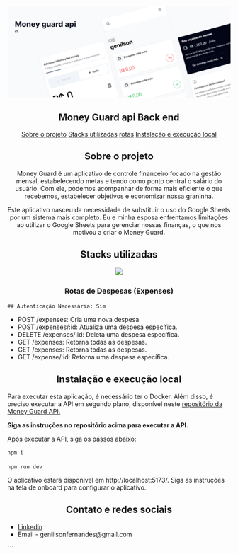 <img src="ui_01.png">

<h2 align="center">Money Guard api Back end</h1>

  <p align="center" id="menu">
    <a href="#sobre-o-projeto">Sobre o projeto</a>
    <a href="#stacks-utilizadas">Stacks utilizadas</a>
        <a href="#rotas">rotas</a>
    <a href="#instalação-e-execução-local">Instalação e execução local</a>
  </p>

  <h2 align="center" id="sobre-o-projeto">Sobre o projeto</h2>

  <p align="center">
    Money Guard é um aplicativo de controle financeiro focado na gestão mensal, estabelecendo metas e tendo como ponto central o salário do usuário. Com ele, podemos acompanhar de forma mais eficiente o que recebemos, estabelecer objetivos e economizar nossa graninha.
  <p>
 <p align="center">
  Este aplicativo nasceu da necessidade de substituir o uso do Google Sheets por um sistema mais completo. Eu e minha esposa enfrentamos limitações ao utilizar o Google Sheets para gerenciar nossas finanças, o que nos motivou a criar o Money Guard. 
</p>

  <h2 align="center" id="stacks-utilizadas">Stacks utilizadas</h2>
<p align="center">
  <a href="https://skillicons.dev">
    <img src="https://skillicons.dev/icons?i=git,docker,ts,netlify,nodejs,postgres,prisma,react,redux,supabase,tailwind,figma" />
  </a>
</p>

  <h3  align="center"> Rotas de Despesas (Expenses)</h3>

    ## Autenticação Necessária: Sim

<ul>
<li>POST /expenses: Cria uma nova despesa.</li>
<li>POST /expenses/:id: Atualiza uma despesa específica.</li>
<li>
DELETE /expenses/:id: Deleta uma despesa específica.</li>
<li>GET /expenses: Retorna todas as despesas.</li>
<li>GET /expenses: Retorna todas as despesas.</li>
<li>GET /expense/:id: Retorna uma despesa específica.</li>
</ul>

  <h2 id="instalação-e-execução-local" align="center"> Instalação e execução local </h2>
  
  <p>
  Para executar esta aplicação, é necessário ter o Docker. Além disso, é preciso executar a API em segundo plano, disponível neste 
     <a href="https://github.com/geniilsonfernandes/moneyguard-api">repositório da Money Guard API.</a>

<b>Siga as instruções no repositório acima para executar a API.</b>

  </p>

  <p>
Após executar a API, siga os passos abaixo:
  </p>
  
  
  ```
  npm i

npm run dev

```

<p>
O aplicativo estará disponível em http://localhost:5173/. Siga as instruções na tela de onboard para configurar o aplicativo.
</p>



<h2 align="center">Contato e redes sociais</h2>
<ul>
  <li>
    <a href="https://www.linkedin.com/in/genilson-fernandes">Linkedin</a>
  </li>
  <li>
    Email - geniilsonfernandes@gmail.com
  </li>
</ul>
```
